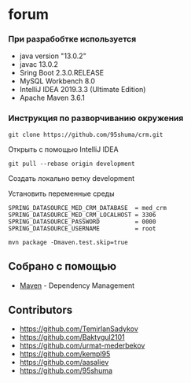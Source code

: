 # forum

### При разрабобтке используется

* java version "13.0.2"
* javac 13.0.2
* Sring Boot 2.3.0.RELEASE
* MySQL Workbench 8.0
* IntelliJ IDEA 2019.3.3 (Ultimate Edition)
* Apache Maven 3.6.1

### Инструкция по разворчиванию окружения

```
git clone https://github.com/95shuma/crm.git
```

Открыть с помощью IntelliJ IDEA

```
git pull --rebase origin development
```
Создать локально ветку development

Установить переменные среды
```
SPRING_DATASOURCE_MED_CRM_DATABASE  = med_crm
SPRING_DATASOURCE_MED_CRM_LOCALHOST = 3306
SPRING_DATASOURCE_PASSWORD          = 0000
SPRING_DATASOURCE_USERNAME          = root
```
```
mvn package -Dmaven.test.skip=true 
```

## Собрано с помощью

* [Maven](https://maven.apache.org/) - Dependency Management

## Contributors

* https://github.com/TemirlanSadykov
* https://github.com/Baktygul2101
* https://github.com/urmat-mederbekov
* https://github.com/kempl95
* https://github.com/aasaliev
* https://github.com/95shuma
